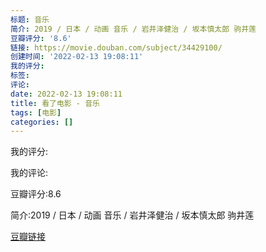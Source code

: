 ```yaml
---
标题: 音乐
简介: 2019 / 日本 / 动画 音乐 / 岩井泽健治 / 坂本慎太郎 驹井莲
豆瓣评分: '8.6'
链接: https://movie.douban.com/subject/34429100/
创建时间: '2022-02-13 19:08:11'
我的评分:
标签:
评论:
date: 2022-02-13 19:08:11
title: 看了电影 - 音乐
tags: [电影]
categories: []
---
```


我的评分:

我的评论:

豆瓣评分:8.6

简介:2019 / 日本 / 动画 音乐 / 岩井泽健治 / 坂本慎太郎 驹井莲

[豆瓣链接](https://movie.douban.com/subject/34429100/)

